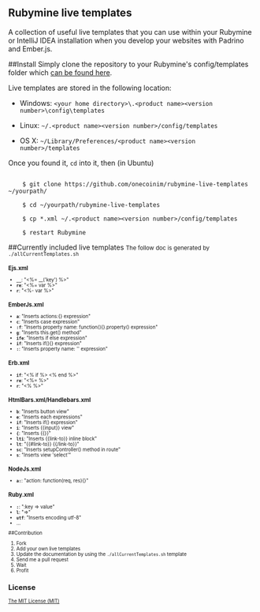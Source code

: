 Rubymine live templates
-------------------------

A collection of useful live templates that you can use within your Rubymine or IntelliJ IDEA installation when you develop
your websites with Padrino and Ember.js.

##Install
Simply clone the repository to your Rubymine's config/templates folder which [can be found here](https://www.jetbrains.com/idea/webhelp/live-templates.html).

Live templates are stored in the following location:

* Windows: `<your home directory>\.<product name><version number>\config\templates`

* Linux: `~/.<product name><version number>/config/templates`

* OS X: `~/Library/Preferences/<product name><version number>/templates`

Once you found it, `cd` into it, then (in Ubuntu)

```   
 
    $ git clone https://github.com/onecoinim/rubymine-live-templates ~/yourpath/ 
    
    $ cd ~/yourpath/rubymine-live-templates
    
    $ cp *.xml ~/.<product name><version number>/config/templates
    
    $ restart Rubymine

```

##Currently included live templates
<small>The follow doc is generated by `./allCurrentTemplates.sh` <small>

### Ejs.xml
- **`__`**: "&lt;%= __('key') %&gt;"
- **`re`**: "&lt;%= var %&gt;"
- **`r`**: "&lt;%- var %&gt;"

### EmberJs.xml
- **`a`**: "Inserts actions:{} expression"
- **`c`**: "Inserts case expression"
- **`:f`**: "Inserts property name: function(){}.property() expression"
- **`g`**: "Inserts this.get() method"
- **`ife`**: "Inserts if else expression"
- **`if`**: "Inserts if(){} expression"
- **`:`**: "Inserts property name: '' expression"

### Erb.xml
- **`if`**: "&lt;% if %&gt; &lt;% end %&gt;"
- **`re`**: "&lt;%= %&gt;"
- **`r`**: "&lt;% %&gt;"

### HtmlBars.xml/Handlebars.xml
- **`b`**: "Inserts button view"
- **`e`**: "Inserts each expressions"
- **`if`**: "Inserts if() expression"
- **`i`**: "Inserts {{input}} view"
- **`{`**: "Inserts {{}}"
- **`lti`**: "Inserts {{link-to}} inline block"
- **`lt`**: "{{#link-to}} {{/link-to}}"
- **`sc`**: "Inserts setupController() method in route"
- **`s`**: "Inserts view 'select'"

### NodeJs.xml
- **`a:`**: "action: function(req, res){}"

### Ruby.xml
- **`:`**: ":key =&gt; value"
- **`l`**: "=&gt;"
- **`utf`**: "Inserts encoding utf-8"
- ...

##Contribution
1. Fork
2. Add your own live templates
3. Update the documentation by using the `./allCurrentTemplates.sh` template
4. Send me a pull request
5. Wait
6. Profit

## License

[The MIT License (MIT)](https://github.com/onecoinim/rubymine-live-templates/blob/master/LICENSE)
